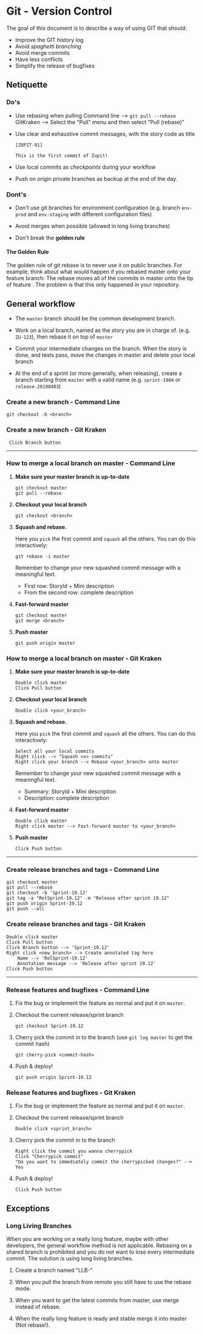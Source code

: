 # Git - Version Control

The goal of this document is to describe a way of using GIT that
should:

- Improve the GIT history log
- Avoid *spaghetti branching*
- Avoid merge commits
- Have less conflicts
- Simplify the release of bugfixes

## Netiquette

### Do's

- Use rebasing when pulling
      Command line --> `git pull --rebase`
      GitKraken         --> Select the "Pull" menu and then select "Pull (rebase)"

- Use clear and exhaustive commit messages, with the story code as
  title

  ```
  [ZUPIT-01]

  This is the first commit of Zupit!
  ```

- Use local commits as *checkpoints* during your workflow

- Push on origin private branches as backup at the end of the day.

### Dont's

- Don't use git branches for environment configuration (e.g. branch
  `env-prod` and `env-staging` with different configuration files)

- Avoid merges when possible (allowed in long living branches)

- Don't break the **golden rule**

#### The Golden Rule

The golden rule of git rebase is to never use it on public
branches. For example, think about what would happen if you rebased
master onto your feature branch: The rebase moves all of the commits
in master onto the tip of feature . The problem is that this only
happened in your repository.

## General workflow

- The `master` branch should be the common development branch.

- Work on a local branch, named as the story you are in charge
  of. (e.g. `ZU-123`), then rebase it on top of `master`

- Commit your intermediate changes on the branch. When the story is
  done, and tests pass, move the changes in master and delete your
  local branch

- At the end of a sprint (or more generally, when releasing), create a
  branch starting from `master` with a valid name (e.g. `sprint-1904`
  or `release-20190403`)

### Create a new branch - Command Line

  ```
  git checkout -b <branch>
  ```
### Create a new branch - Git Kraken
  ```
   Click Branch button
  ```

------------


### How to merge a local branch on master - Command Line

1. **Make sure your master branch is up-to-date**

    ```
    git checkout master
    git pull --rebase
    ```

2. **Checkout your local branch**

    ```
    git checkout <branch>
    ```

3. **Squash and rebase.**

    Here you `pick` the first commit and `squash` all the others. You
    can do this interactively:

    ```
    git rebase -i master
    ```

    Remember to change your new squashed commit message with a
    meaningful text.
    - First row: StoryId + Mini description
    - From the second row: complete description  

4. **Fast-forward master**

    ```
    git checkout master
    git merge <branch>
    ```

5. **Push master**

    ```
    git push origin master
    ```

### How to merge a local branch on master - Git Kraken

1. **Make sure your master branch is up-to-date**
    ```
    Double click master
    Click Pull button
    ```

2. **Checkout your local branch**
    ```
    Double click <your_branch>
    ```

3. **Squash and rebase.**

    Here you `pick` the first commit and `squash` all the others. You
    can do this interactively:
    ```
    Select all your local commits
    Right click --> "Squash <x> commits"
    Right click your branch --> Rebase <your_branch> onto master
    ```
    Remember to change your new squashed commit message with a
    meaningful text.
    - Summary: StoryId + Mini description
    - Description: complete description

4. **Fast-forward master**
    ```
    Double click master
    Right click master --> Fast-forward master to <your_branch>
    ```

5. **Push master**
    ```
    Click Push button
    ```

------------


### Create release branches and tags - Command Line

   ```
   git checkout master
   git pull --rebase
   git checkout -b 'Sprint-19.12'
   git tag -a "RelSprint-19.12" -m "Release after sprint 19.12"
   git push origin Sprint-19.12
   git push --all
   ```
   

### Create release branches and tags - Git Kraken
   ```
   Double click master
   Click Pull button
   Click Branch button --> 'Sprint-19.12'
   Right click <new_branch> --> Create annotated tag here
       Name --> 'RelSprint-19.12'
       Annotation message --> 'Release after sprint 19.12'
   Click Push button
   ```

------------


### Release features and bugfixes - Command Line

1. Fix the bug or implement the feature as normal and put it on `master`.

2. Checkout the current release/sprint branch

   ```
   git checkout Sprint-19.12
   ```

3. Cherry pick the commit in to the branch (use ```git log master```
   to get the commit hash)

   ```
   git cherry-pick <commit-hash>
   ```

4. Push & deploy!

   ```
   git push origin Sprint-19.12
   ```

### Release features and bugfixes - Git Kraken

1. Fix the bug or implement the feature as normal and put it on `master`.

2. Checkout the current release/sprint branch

   ```
   Double click <sprint_branch>
   ```

3. Cherry pick the commit in to the branch

   ```
   Right click the commit you wanna cherrypick
   Click "Cherrypick commit"
   "Do you want to immediately commit the cherrypicked changes?" --> Yes
   ```

4. Push & deploy!

   ```
   Click Push button
   ```

## Exceptions

### Long Living Branches

When you are working on a really long feature, maybe with other developers, the general workflow method is not applicable.
Rebasing on a shared branch is prohibited and you do not want to lose every intermediate commit.
The solution is using long living branches.

1. Create a branch named "LLB-<feature-name>"

2. When you pull the branch from remote you still have to use the rebase mode.

3. When you want to get the latest commits from master, use merge instead of rebase.

4. When the really long feature is ready and stable merge it into master (Not rebase!). 
